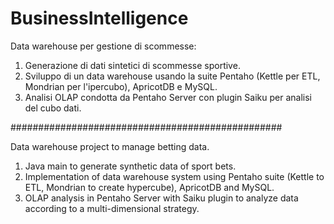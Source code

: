 # BusinessIntelligence
Data warehouse per gestione di scommesse:

1) Generazione di dati sintetici di scommesse sportive.
2) Sviluppo di un data warehouse usando la suite Pentaho (Kettle per ETL, Mondrian per l'ipercubo), ApricotDB e MySQL.
3) Analisi OLAP condotta da Pentaho Server con plugin Saiku per analisi del cubo dati.

#################################################

Data warehouse project to manage betting data.

1) Java main to generate synthetic data of sport bets.
2) Implementation of data warehouse system using Pentaho suite (Kettle to ETL, Mondrian to create hypercube), ApricotDB and MySQL.
3) OLAP analysis in Pentaho Server with Saiku plugin to analyze data according to a multi-dimensional strategy. 

